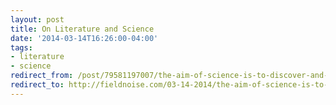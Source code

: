 ```yaml
---
layout: post 
title: On Literature and Science
date: '2014-03-14T16:26:00-04:00' 
tags: 
- literature
- science 
redirect_from: /post/79581197007/the-aim-of-science-is-to-discover-and-illuminate/
redirect_to: http://fieldnoise.com/03-14-2014/the-aim-of-science-is-to-discover-and-illuminate/
---
```



